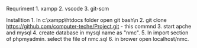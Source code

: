 Requriment 
    1. xampp
    2. vscode
    3. git-scm

Installtion
    1. In c:\xampp\htdocs folder open git bash\n
    2. git clone https://github.com/computer-teche/Project.git  -       this commnd
    3. start apche and mysql
    4. create database in mysql name as "nmc".
    5. In import section of phpmyadmin. select the file of nmc.sql
    6. in brower open localhost/nmc. 